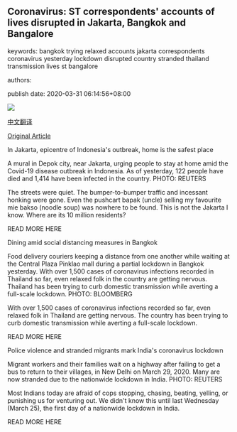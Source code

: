 ## Coronavirus: ST correspondents' accounts of lives disrupted in Jakarta, Bangkok and Bangalore

keywords: bangkok trying relaxed accounts jakarta correspondents coronavirus yesterday lockdown disrupted country stranded thailand transmission lives st bangalore

authors: 

publish date: 2020-03-31 06:14:56+08:00

![](https://www.straitstimes.com/sites/default/files/styles/x_large/public/articles/2020/03/31/rk_collage_310320.jpg?itok=juGb_l_X)

[中文翻译](Coronavirus%3A%20ST%20correspondents%27%20accounts%20of%20lives%20disrupted%20in%20Jakarta%2C%20Bangkok%20and%20Bangalore_zh.md)

[Original Article](https://www.straitstimes.com/asia/coronavirus-correspondents-accounts-of-lives-disrupted-in-affected-cities)

In Jakarta, epicentre of Indonesia's outbreak, home is the safest place



A mural in Depok city, near Jakarta, urging people to stay at home amid the Covid-19 disease outbreak in Indonesia. As of yesterday, 122 people have died and 1,414 have been infected in the country. PHOTO: REUTERS



The streets were quiet. The bumper-to-bumper traffic and incessant honking were gone. Even the pushcart bapak (uncle) selling my favourite mie bakso (noodle soup) was nowhere to be found. This is not the Jakarta I know. Where are its 10 million residents?

READ MORE HERE

Dining amid social distancing measures in Bangkok



Food delivery couriers keeping a distance from one another while waiting at the Central Plaza Pinklao mall during a partial lockdown in Bangkok yesterday. With over 1,500 cases of coronavirus infections recorded in Thailand so far, even relaxed folk in the country are getting nervous. Thailand has been trying to curb domestic transmission while averting a full-scale lockdown. PHOTO: BLOOMBERG



With over 1,500 cases of coronavirus infections recorded so far, even relaxed folk in Thailand are getting nervous. The country has been trying to curb domestic transmission while averting a full-scale lockdown.

READ MORE HERE

Police violence and stranded migrants mark India's coronavirus lockdown



Migrant workers and their families wait on a highway after failing to get a bus to return to their villages, in New Delhi on March 29, 2020. Many are now stranded due to the nationwide lockdown in India. PHOTO: REUTERS



Most Indians today are afraid of cops stopping, chasing, beating, yelling, or punishing us for venturing out. We didn't know this until last Wednesday (March 25), the first day of a nationwide lockdown in India.

READ MORE HERE